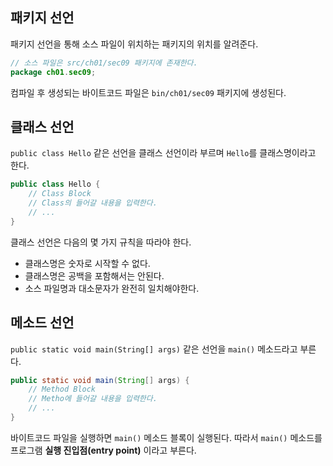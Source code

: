 ## 패키지 선언
패키지 선언을 통해 소스 파일이 위치하는 패키지의 위치를 알려준다.

```java
// 소스 파일은 src/ch01/sec09 패키지에 존재한다.
package ch01.sec09;
```

컴파일 후 생성되는 바이트코드 파일은 `bin/ch01/sec09` 패키지에 생성된다. 

## 클래스 선언
`public class Hello` 같은 선언을 클래스 선언이라 부르며 `Hello`를 클래스명이라고 한다.

```java
public class Hello {
	// Class Block
	// Class의 들어갈 내용을 입력한다.
	// ... 
}
```

클래스 선언은 다음의 몇 가지 규칙을 따라야 한다.

- 클래스명은 숫자로 시작할 수 없다.
- 클래스명은 공백을 포함해서는 안된다.
- 소스 파일명과 대소문자가 완전히 일치해야한다.

## 메소드 선언
`public static void main(String[] args)` 같은 선언을 `main()` 메소드라고 부른다.

```java
public static void main(String[] args) {
	// Method Block
	// Metho에 들어갈 내용을 입력한다.
	// ... 
}
```

바이트코드 파일을 실행하면 `main()` 메소드 블록이 실행된다.
따라서 `main()` 메소드를 프로그램 **실행 진입점(entry point)** 이라고 부른다.




